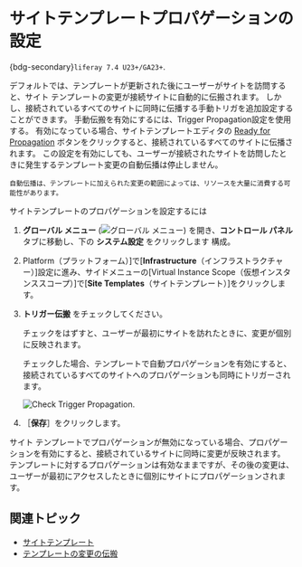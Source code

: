 # サイトテンプレートプロパゲーションの設定

{bdg-secondary}`liferay 7.4 U23+/GA23+`.

デフォルトでは、テンプレートが更新された後にユーザーがサイトを訪問すると、サイト テンプレートの変更が接続サイトに自動的に伝搬されます。 しかし、接続されているすべてのサイトに同時に伝播する手動トリガを追加設定することができます。 手動伝搬を有効にするには、Trigger Propagation設定を使用する。 有効になっている場合、サイトテンプレートエディタの [Ready for Propagation](./propagating-template-changes.md#enabling-and-disabling-propagation) ボタンをクリックすると、接続されているすべてのサイトに伝播されます。 この設定を有効にしても、ユーザーが接続されたサイトを訪問したときに発生するテンプレート変更の自動伝播は停止しません。

```{important}
自動伝播は、テンプレートに加えられた変更の範囲によっては、リソースを大量に消費する可能性があります。
```

サイトテンプレートのプロパゲーションを設定するには

1. **グローバル メニュー** (![グローバル メニュー](../../../images/icon-applications-menu.png)) を開き、**コントロール パネル** タブに移動し、下の **システム設定** をクリックします 構成。

1. Platform（プラットフォーム）]で[**Infrastructure**（インフラストラクチャー）]設定に進み、サイドメニューの[Virtual Instance Scope（仮想インスタンススコープ）]で[**Site Templates**（サイトテンプレート）]をクリックします。

1. **トリガー伝搬** をチェックしてください。

   チェックをはずすと、ユーザーが最初にサイトを訪れたときに、変更が個別に反映されます。

   チェックした場合、テンプレートで自動プロパゲーションを有効にすると、接続されているすべてのサイトへのプロパゲーションも同時にトリガーされます。

   ![Check Trigger Propagation.](./configuring-site-template-propagation/images/01.png)

1. ［**保存**］をクリックします。

サイト テンプレートでプロパゲーションが無効になっている場合、プロパゲーションを有効にすると、接続されているサイトに同時に変更が反映されます。 テンプレートに対するプロパゲーションは有効なままですが、その後の変更は、ユーザーが最初にアクセスしたときに個別にサイトにプロパゲーションされます。

## 関連トピック

* [サイトテンプレート](../site-templates.md)
* [テンプレートの変更の伝搬](./propagating-template-changes.md)
